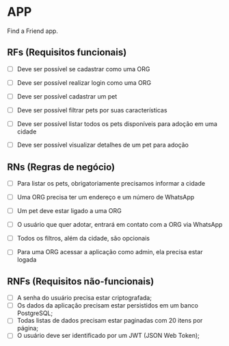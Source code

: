 # APP

Find a Friend app.

## RFs (Requisitos funcionais)
- [ ] Deve ser possível se cadastrar como uma ORG
- [ ] Deve ser possível realizar login como uma ORG
- [ ] Deve ser possível cadastrar um pet
- [ ] Deve ser possível filtrar pets por suas características
- [ ] Deve ser possível listar todos os pets disponíveis para adoção em uma cidade
- [ ] Deve ser possível visualizar detalhes de um pet para adoção


## RNs (Regras de negócio)

- [ ] Para listar os pets, obrigatoriamente precisamos informar a cidade
- [ ] Uma ORG precisa ter um endereço e um número de WhatsApp
- [ ] Um pet deve estar ligado a uma ORG
- [ ] O usuário que quer adotar, entrará em contato com a ORG via WhatsApp
- [ ] Todos os filtros, além da cidade, são opcionais
- [ ] Para uma ORG acessar a aplicação como admin, ela precisa estar logada


## RNFs (Requisitos não-funcionais)

- [ ] A senha do usuário precisa estar criptografada;
- [ ] Os dados da aplicação precisam estar persistidos em um banco PostgreSQL;
- [ ] Todas listas de dados precisam estar paginadas com 20 itens por página;
- [ ] O usuário deve ser identificado por um JWT (JSON Web Token);